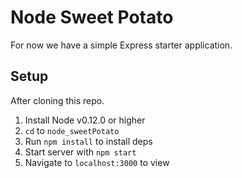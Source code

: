 # Node Sweet Potato

For now we have a simple Express starter application.

## Setup

After cloning this repo.

1. Install Node v0.12.0 or higher
2. `cd` to `node_sweetPotato`
3. Run `npm install` to install deps
4. Start server with `npm start`
5. Navigate to `localhost:3000` to view
